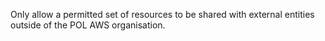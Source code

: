 Only allow a permitted set of resources to be shared with external entities outside of the POL AWS organisation.